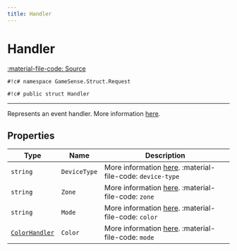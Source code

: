 ```yaml
---
title: Handler
---
```


# Handler
[:material-file-code: Source](https://github.com/habetuz/GameSense/blob/main/Struct/Request/Handler.cs)

`#!c# namespace GameSense.Struct.Request`

`#!c# public struct Handler`

---

Represents an event handler. More information [here](https://github.com/SteelSeries/gamesense-sdk/blob/master/doc/api/writing-handlers-in-json.md).

## Properties
| Type                              | Name         | Description                                                                                                                                                          |
| --------------------------------- | ------------ | -------------------------------------------------------------------------------------------------------------------------------------------------------------------- |
| `string`                          | `DeviceType` | More information [here](https://github.com/SteelSeries/gamesense-sdk/blob/master/doc/api/standard-zones.md#general-device-types). :material-file-code: `device-type` |
| `string`                          | `Zone`       | More information [here](https://github.com/SteelSeries/gamesense-sdk/blob/master/doc/api/standard-zones.md#zones-by-device-type). :material-file-code: `zone`        |
| `string`                          | `Mode`       | More information [here](https://github.com/SteelSeries/gamesense-sdk/blob/master/doc/api/writing-handlers-in-json.md#binding-an-event). :material-file-code: `color` |
| [`ColorHandler`](ColorHandler.md) | `Color`      | More information [here](https://github.com/SteelSeries/gamesense-sdk/blob/master/doc/api/writing-handlers-in-json.md#binding-an-event). :material-file-code: `mode`  |